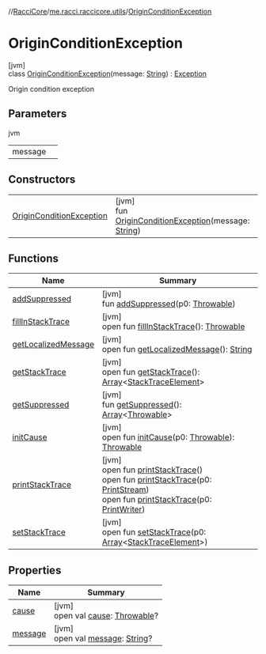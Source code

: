 //[RacciCore](../../../index.md)/[me.racci.raccicore.utils](../index.md)/[OriginConditionException](index.md)

# OriginConditionException

[jvm]\
class [OriginConditionException](index.md)(message: [String](https://kotlinlang.org/api/latest/jvm/stdlib/kotlin/-string/index.html)) : [Exception](https://docs.oracle.com/javase/8/docs/api/java/lang/Exception.html)

Origin condition exception

## Parameters

jvm

| | |
|---|---|
| message |  |

## Constructors

| | |
|---|---|
| [OriginConditionException](-origin-condition-exception.md) | [jvm]<br>fun [OriginConditionException](-origin-condition-exception.md)(message: [String](https://kotlinlang.org/api/latest/jvm/stdlib/kotlin/-string/index.html)) |

## Functions

| Name | Summary |
|---|---|
| [addSuppressed](index.md#282858770%2FFunctions%2F-519281799) | [jvm]<br>fun [addSuppressed](index.md#282858770%2FFunctions%2F-519281799)(p0: [Throwable](https://kotlinlang.org/api/latest/jvm/stdlib/kotlin/-throwable/index.html)) |
| [fillInStackTrace](index.md#-1102069925%2FFunctions%2F-519281799) | [jvm]<br>open fun [fillInStackTrace](index.md#-1102069925%2FFunctions%2F-519281799)(): [Throwable](https://kotlinlang.org/api/latest/jvm/stdlib/kotlin/-throwable/index.html) |
| [getLocalizedMessage](index.md#1043865560%2FFunctions%2F-519281799) | [jvm]<br>open fun [getLocalizedMessage](index.md#1043865560%2FFunctions%2F-519281799)(): [String](https://kotlinlang.org/api/latest/jvm/stdlib/kotlin/-string/index.html) |
| [getStackTrace](index.md#2050903719%2FFunctions%2F-519281799) | [jvm]<br>open fun [getStackTrace](index.md#2050903719%2FFunctions%2F-519281799)(): [Array](https://kotlinlang.org/api/latest/jvm/stdlib/kotlin/-array/index.html)&lt;[StackTraceElement](https://docs.oracle.com/javase/8/docs/api/java/lang/StackTraceElement.html)&gt; |
| [getSuppressed](index.md#672492560%2FFunctions%2F-519281799) | [jvm]<br>fun [getSuppressed](index.md#672492560%2FFunctions%2F-519281799)(): [Array](https://kotlinlang.org/api/latest/jvm/stdlib/kotlin/-array/index.html)&lt;[Throwable](https://kotlinlang.org/api/latest/jvm/stdlib/kotlin/-throwable/index.html)&gt; |
| [initCause](index.md#-418225042%2FFunctions%2F-519281799) | [jvm]<br>open fun [initCause](index.md#-418225042%2FFunctions%2F-519281799)(p0: [Throwable](https://kotlinlang.org/api/latest/jvm/stdlib/kotlin/-throwable/index.html)): [Throwable](https://kotlinlang.org/api/latest/jvm/stdlib/kotlin/-throwable/index.html) |
| [printStackTrace](index.md#-1769529168%2FFunctions%2F-519281799) | [jvm]<br>open fun [printStackTrace](index.md#-1769529168%2FFunctions%2F-519281799)()<br>open fun [printStackTrace](index.md#1841853697%2FFunctions%2F-519281799)(p0: [PrintStream](https://docs.oracle.com/javase/8/docs/api/java/io/PrintStream.html))<br>open fun [printStackTrace](index.md#1175535278%2FFunctions%2F-519281799)(p0: [PrintWriter](https://docs.oracle.com/javase/8/docs/api/java/io/PrintWriter.html)) |
| [setStackTrace](index.md#2135801318%2FFunctions%2F-519281799) | [jvm]<br>open fun [setStackTrace](index.md#2135801318%2FFunctions%2F-519281799)(p0: [Array](https://kotlinlang.org/api/latest/jvm/stdlib/kotlin/-array/index.html)&lt;[StackTraceElement](https://docs.oracle.com/javase/8/docs/api/java/lang/StackTraceElement.html)&gt;) |

## Properties

| Name | Summary |
|---|---|
| [cause](index.md#-654012527%2FProperties%2F-519281799) | [jvm]<br>open val [cause](index.md#-654012527%2FProperties%2F-519281799): [Throwable](https://kotlinlang.org/api/latest/jvm/stdlib/kotlin/-throwable/index.html)? |
| [message](index.md#1824300659%2FProperties%2F-519281799) | [jvm]<br>open val [message](index.md#1824300659%2FProperties%2F-519281799): [String](https://kotlinlang.org/api/latest/jvm/stdlib/kotlin/-string/index.html)? |
